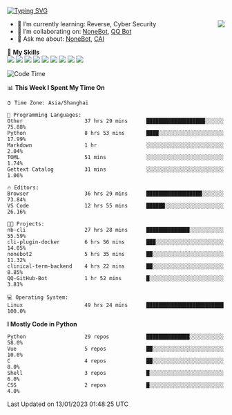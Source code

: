 [![Typing SVG](https://readme-typing-svg.herokuapp.com?size=25&duration=2500&color=8C43EA&vCenter=true&width=200&height=40&lines=Hi+there+%F0%9F%91%8B%F0%9F%8F%BB;I'm+yanyongyu)](https://git.io/typing-svg)

<a href="#">
  <img align="right" src="https://github-readme-stats.vercel.app/api?username=yanyongyu&count_private=true&show_icons=true&bg_color=15,f2f7fd,E0EAFC" />
</a>

- 🌱 I’m currently learning: Reverse, Cyber Security
- 👯 I’m collaborating on: [NoneBot](https://github.com/nonebot), [QQ Bot](https://github.com/Mrs4s/go-cqhttp)
- 💬 Ask me about: [NoneBot](https://github.com/nonebot), [CAI](https://github.com/cscs181/CAI)

🌟 **My Skills**  
![](https://img.shields.io/badge/-Python-3e74a2?style=flat-square&logo=Python&logoColor=fff)
![](https://img.shields.io/badge/-Node.js-339933?style=flat-square&logo=Node.js&logoColor=fff)
![](https://img.shields.io/badge/-Vue-4fc08d?style=flat-square&logo=Vue.js&logoColor=fff)
![](https://img.shields.io/badge/-React-2d98ce?style=flat-square&logo=React&logoColor=fff)
![](https://img.shields.io/badge/-Docker-2496ED?style=flat-square&logo=Docker&logoColor=fff)
![](https://img.shields.io/badge/-Linux-000000?style=flat-square&logo=Linux&logoColor=fff)
![](https://img.shields.io/badge/-MySQL-4479A1?style=flat-square&logo=MySQL&logoColor=fff)
![](https://img.shields.io/badge/-Redis-DC382D?style=flat-square&logo=Redis&logoColor=fff)
![](https://img.shields.io/badge/-MongoDB-47A248?style=flat-square&logo=MongoDB&logoColor=fff)

<!--START_SECTION:waka-->
![Code Time](http://img.shields.io/badge/Code%20Time-3%2C566%20hrs%2030%20mins-blue)

📊 **This Week I Spent My Time On** 

```text
⌚︎ Time Zone: Asia/Shanghai

💬 Programming Languages: 
Other                    37 hrs 29 mins      ███████████████████░░░░░░   75.88% 
Python                   8 hrs 53 mins       ████░░░░░░░░░░░░░░░░░░░░░   17.99% 
Markdown                 1 hr                ░░░░░░░░░░░░░░░░░░░░░░░░░   2.04% 
TOML                     51 mins             ░░░░░░░░░░░░░░░░░░░░░░░░░   1.74% 
Gettext Catalog          31 mins             ░░░░░░░░░░░░░░░░░░░░░░░░░   1.06%

🔥 Editors: 
Browser                  36 hrs 29 mins      ██████████████████░░░░░░░   73.84% 
VS Code                  12 hrs 55 mins      ██████░░░░░░░░░░░░░░░░░░░   26.16%

🐱‍💻 Projects: 
nb-cli                   27 hrs 28 mins      ██████████████░░░░░░░░░░░   55.59% 
cli-plugin-docker        6 hrs 56 mins       ███░░░░░░░░░░░░░░░░░░░░░░   14.05% 
nonebot2                 5 hrs 35 mins       ██░░░░░░░░░░░░░░░░░░░░░░░   11.32% 
clinical-term-backend    4 hrs 22 mins       ██░░░░░░░░░░░░░░░░░░░░░░░   8.85% 
QQ-GitHub-Bot            1 hr 52 mins        █░░░░░░░░░░░░░░░░░░░░░░░░   3.81%

💻 Operating System: 
Linux                    49 hrs 24 mins      █████████████████████████   100.0%

```

**I Mostly Code in Python** 

```text
Python                   29 repos            ██████████████░░░░░░░░░░░   58.0% 
Vue                      5 repos             ██░░░░░░░░░░░░░░░░░░░░░░░   10.0% 
C                        4 repos             ██░░░░░░░░░░░░░░░░░░░░░░░   8.0% 
Shell                    3 repos             █░░░░░░░░░░░░░░░░░░░░░░░░   6.0% 
CSS                      2 repos             █░░░░░░░░░░░░░░░░░░░░░░░░   4.0%

```



 Last Updated on 13/01/2023 01:48:25 UTC
<!--END_SECTION:waka-->
